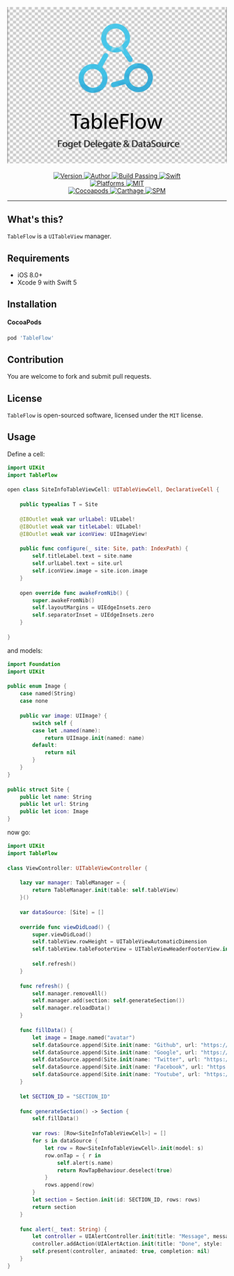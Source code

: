 <p align="center">
  <img src="./Assets/TableFlow.jpg" alt="TableFlow"><br/>
  <br/><a href="https://cocoapods.org/pods/TableFlow">
  <img alt="Version" src="https://img.shields.io/badge/version-1.1.0-brightgreen.svg">
  <img alt="Author" src="https://img.shields.io/badge/author-Meniny-blue.svg">
  <img alt="Build Passing" src="https://img.shields.io/badge/build-passing-brightgreen.svg">
  <img alt="Swift" src="https://img.shields.io/badge/swift-5.0%2B-orange.svg">
  <br/>
  <img alt="Platforms" src="https://img.shields.io/badge/platform-iOS-lightgrey.svg">
  <img alt="MIT" src="https://img.shields.io/badge/license-MIT-blue.svg">
  <br/>
  <img alt="Cocoapods" src="https://img.shields.io/badge/cocoapods-compatible-brightgreen.svg">
  <img alt="Carthage" src="https://img.shields.io/badge/carthage-working%20on-red.svg">
  <img alt="SPM" src="https://img.shields.io/badge/swift%20package%20manager-working%20on-red.svg">
  </a>
</p>

***

## What's this?

`TableFlow` is a `UITableView` manager.

## Requirements

* iOS 8.0+
* Xcode 9 with Swift 5

## Installation

#### CocoaPods

```ruby
pod 'TableFlow'
```

## Contribution

You are welcome to fork and submit pull requests.

## License

`TableFlow` is open-sourced software, licensed under the `MIT` license.

## Usage

Define a cell:

```swift
import UIKit
import TableFlow

open class SiteInfoTableViewCell: UITableViewCell, DeclarativeCell {

    public typealias T = Site
    
    @IBOutlet weak var urlLabel: UILabel!
    @IBOutlet weak var titleLabel: UILabel!
    @IBOutlet weak var iconView: UIImageView!
    
    public func configure(_ site: Site, path: IndexPath) {
        self.titleLabel.text = site.name
        self.urlLabel.text = site.url
        self.iconView.image = site.icon.image
    }
    
    open override func awakeFromNib() {
        super.awakeFromNib()
        self.layoutMargins = UIEdgeInsets.zero
        self.separatorInset = UIEdgeInsets.zero
    }
    
}
```

and models:

```swift
import Foundation
import UIKit

public enum Image {
    case named(String)
    case none
    
    public var image: UIImage? {
        switch self {
        case let .named(name):
            return UIImage.init(named: name)
        default:
            return nil
        }
    }
}

public struct Site {
    public let name: String
    public let url: String
    public let icon: Image
}
```

now go:

```swift
import UIKit
import TableFlow

class ViewController: UITableViewController {

    lazy var manager: TableManager = {
        return TableManager.init(table: self.tableView)
    }()
    
    var dataSource: [Site] = []
    
    override func viewDidLoad() {
        super.viewDidLoad()
        self.tableView.rowHeight = UITableViewAutomaticDimension
        self.tableView.tableFooterView = UITableViewHeaderFooterView.init()
        
        self.refresh()
    }

    func refresh() {
        self.manager.removeAll()
        self.manager.add(section: self.generateSection())
        self.manager.reloadData()
    }
    
    func fillData() {
        let image = Image.named("avatar")
        self.dataSource.append(Site.init(name: "Github", url: "https://github.com", icon: image))
        self.dataSource.append(Site.init(name: "Google", url: "https://google.com", icon: image))
        self.dataSource.append(Site.init(name: "Twitter", url: "https://twitter.com", icon: image))
        self.dataSource.append(Site.init(name: "Facebook", url: "https://facebook.com", icon: image))
        self.dataSource.append(Site.init(name: "Youtube", url: "https://youtube.com", icon: image))
    }
    
    let SECTION_ID = "SECTION_ID"
    
    func generateSection() -> Section {
        self.fillData()
        
        var rows: [Row<SiteInfoTableViewCell>] = []
        for s in dataSource {
            let row = Row<SiteInfoTableViewCell>.init(model: s)
            row.onTap = { r in
                self.alert(s.name)
                return RowTapBehaviour.deselect(true)
            }
            rows.append(row)
        }
        let section = Section.init(id: SECTION_ID, rows: rows)
        return section
    }
    
    func alert(_ text: String) {
        let controller = UIAlertController.init(title: "Message", message: text, preferredStyle: .alert)
        controller.addAction(UIAlertAction.init(title: "Done", style: .cancel, handler: nil))
        self.present(controller, animated: true, completion: nil)
    }
}
```
